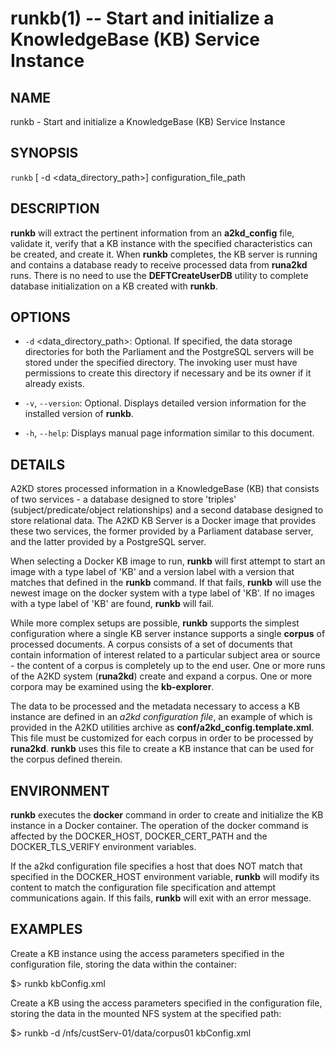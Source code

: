 runkb(1) -- Start and initialize a KnowledgeBase (KB) Service Instance
====

NAME
----
runkb - Start and initialize a KnowledgeBase (KB) Service Instance

SYNOPSIS
----
`runkb` [ -d <data_directory_path>] configuration_file_path

DESCRIPTION
----
**runkb** will extract the pertinent information from an **a2kd_config** file, validate it, verify that a KB instance with the specified characteristics can be created, and create it. When **runkb** completes, the KB server is running and contains a database ready to receive processed data from **runa2kd** runs. There is no need to use the **DEFTCreateUserDB** utility to complete database initialization on a KB created with **runkb**.

OPTIONS
----
 * `-d` &lt;data_directory_path&gt;:
   Optional. If specified, the data storage directories for both the Parliament and the PostgreSQL servers will be stored under the specified directory. The invoking user must have permissions to create this directory if necessary and be its owner if it already exists.

 * `-v`, `--version`:
   Optional. Displays detailed version information for the installed version of **runkb**.

 * `-h`, `--help`:
   Displays manual page information similar to this document.

DETAILS 
----

A2KD stores processed information in a KnowledgeBase (KB) that consists of two services - a database designed to store 'triples' (subject/predicate/object relationships) and a second database designed to store relational data. The A2KD KB Server is a Docker image that provides these two services, the former provided by a Parliament database server, and the latter provided by a PostgreSQL server.

When selecting a Docker KB image to run, **runkb** will first attempt to start an image with a type label of 'KB' and a version label with a version that matches that defined in the **runkb** command. If that fails, **runkb** will use the newest image on the docker system with a type label of 'KB'. If no images with a type label of 'KB' are found, **runkb** will fail.
 
While more complex setups are possible, **runkb** supports the simplest configuration where a single KB server instance supports a single **corpus** of processed documents. A corpus consists of a set of documents that contain information of interest related to a particular subject area or source - the content of a corpus is completely up to the end user. One or more runs of the A2KD system (**runa2kd**) create and expand a corpus. One or more corpora may be examined using the **kb-explorer**.

The data to be processed and the metadata necessary to access a KB instance are defined in an *a2kd configuration file*, an example of which is provided in the A2KD utilities archive as **conf/a2kd_config.template.xml**. This file must be customized for each corpus in order to be processed by **runa2kd**. **runkb** uses this file to create a KB instance that can be used for the corpus defined therein.


ENVIRONMENT
----

**runkb** executes the **docker** command in order to create and initialize the KB instance in a Docker container. The operation of the docker command is affected by the DOCKER_HOST, DOCKER_CERT_PATH and the DOCKER_TLS_VERIFY environment variables.

If the a2kd configuration file specifies a host that does NOT match that specified in the DOCKER_HOST environment variable, **runkb** will modify its content to match the configuration file specification and attempt communications again. If this fails, **runkb** will exit with an error message.

EXAMPLES
----
Create a KB instance using the access parameters specified in the configuration file, storing the data 
within the container:

\$> runkb kbConfig.xml 

Create a KB using the access parameters specified in the configuration file, storing the data 
in the mounted NFS system at the specified path:

\$> runkb -d /nfs/custServ-01/data/corpus01 kbConfig.xml 
